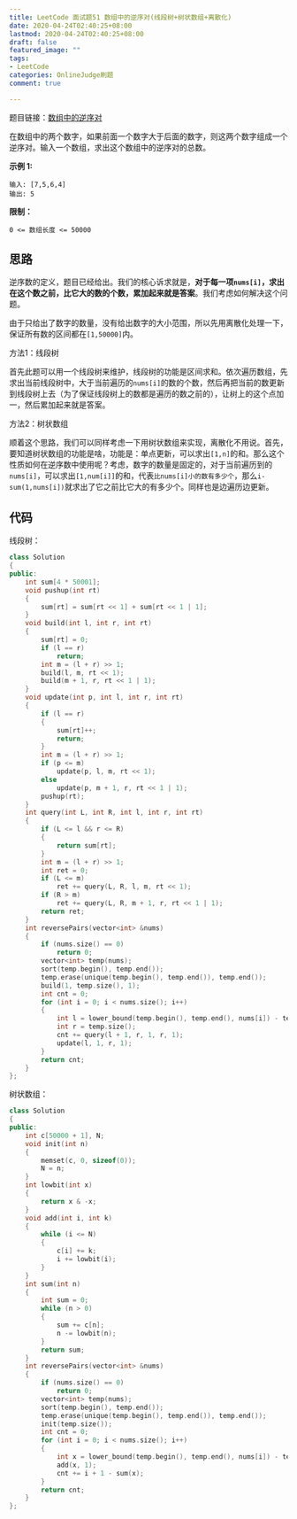 ```yaml
---
title: LeetCode 面试题51 数组中的逆序对(线段树+树状数组+离散化)
date: 2020-04-24T02:40:25+08:00
lastmod: 2020-04-24T02:40:25+08:00
draft: false
featured_image: ""
tags:
- LeetCode
categories: OnlineJudge刷题
comment: true

---
```


题目链接：[数组中的逆序对](https://leetcode-cn.com/problems/shu-zu-zhong-de-ni-xu-dui-lcof/)

在数组中的两个数字，如果前面一个数字大于后面的数字，则这两个数字组成一个逆序对。输入一个数组，求出这个数组中的逆序对的总数。

**示例 1:**

```
输入: [7,5,6,4]
输出: 5
```

**限制：**

```
0 <= 数组长度 <= 50000
```

## 思路

逆序数的定义，题目已经给出。我们的核心诉求就是，**对于每一项`nums[i]`，求出在这个数之前，比它大的数的个数，累加起来就是答案**。我们考虑如何解决这个问题。

由于只给出了数字的数量，没有给出数字的大小范围，所以先用离散化处理一下，保证所有数的区间都在`[1,50000]`内。

方法1：线段树

首先此题可以用一个线段树来维护，线段树的功能是区间求和。依次遍历数组，先求出当前线段树中，大于当前遍历的`nums[i]`的数的个数，然后再把当前的数更新到线段树上去（为了保证线段树上的数都是遍历的数之前的），让树上的这个点加一，然后累加起来就是答案。

方法2：树状数组

顺着这个思路，我们可以同样考虑一下用树状数组来实现，离散化不用说。首先，要知道树状数组的功能是啥，功能是：单点更新，可以求出`[1,n]`的和。那么这个性质如何在逆序数中使用呢？考虑，数字的数量是固定的，对于当前遍历到的`nums[i]`，可以求出`[1,num[i]]`的和，代表`比nums[i]小的数有多少个`，那么`i-sum(1,nums[i])`就求出了它之前比它大的有多少个。同样也是边遍历边更新。

## 代码

线段树：

```cpp
class Solution
{
public:
    int sum[4 * 50001];
    void pushup(int rt)
    {
        sum[rt] = sum[rt << 1] + sum[rt << 1 | 1];
    }
    void build(int l, int r, int rt)
    {
        sum[rt] = 0;
        if (l == r)
            return;
        int m = (l + r) >> 1;
        build(l, m, rt << 1);
        build(m + 1, r, rt << 1 | 1);
    }
    void update(int p, int l, int r, int rt)
    {
        if (l == r)
        {
            sum[rt]++;
            return;
        }
        int m = (l + r) >> 1;
        if (p <= m)
            update(p, l, m, rt << 1);
        else
            update(p, m + 1, r, rt << 1 | 1);
        pushup(rt);
    }
    int query(int L, int R, int l, int r, int rt)
    {
        if (L <= l && r <= R)
        {
            return sum[rt];
        }
        int m = (l + r) >> 1;
        int ret = 0;
        if (L <= m)
            ret += query(L, R, l, m, rt << 1);
        if (R > m)
            ret += query(L, R, m + 1, r, rt << 1 | 1);
        return ret;
    }
    int reversePairs(vector<int> &nums)
    {
        if (nums.size() == 0)
            return 0;
        vector<int> temp(nums);
        sort(temp.begin(), temp.end());
        temp.erase(unique(temp.begin(), temp.end()), temp.end());
        build(1, temp.size(), 1);
        int cnt = 0;
        for (int i = 0; i < nums.size(); i++)
        {
            int l = lower_bound(temp.begin(), temp.end(), nums[i]) - temp.begin() + 1;
            int r = temp.size();
            cnt += query(l + 1, r, 1, r, 1);
            update(l, 1, r, 1);
        }
        return cnt;
    }
};
```

树状数组：

```cpp
class Solution
{
public:
    int c[50000 + 1], N;
    void init(int n)
    {
        memset(c, 0, sizeof(0));
        N = n;
    }
    int lowbit(int x)
    {
        return x & -x;
    }
    void add(int i, int k)
    {
        while (i <= N)
        {
            c[i] += k;
            i += lowbit(i);
        }
    }
    int sum(int n)
    {
        int sum = 0;
        while (n > 0)
        {
            sum += c[n];
            n -= lowbit(n);
        }
        return sum;
    }
    int reversePairs(vector<int> &nums)
    {
        if (nums.size() == 0)
            return 0;
        vector<int> temp(nums);
        sort(temp.begin(), temp.end());
        temp.erase(unique(temp.begin(), temp.end()), temp.end());
        init(temp.size());
        int cnt = 0;
        for (int i = 0; i < nums.size(); i++)
        {
            int x = lower_bound(temp.begin(), temp.end(), nums[i]) - temp.begin() + 1;
            add(x, 1);
            cnt += i + 1 - sum(x);
        }
        return cnt;
    }
};
```

